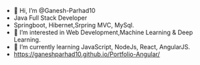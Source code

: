 - 👋 Hi, I’m @Ganesh-Parhad10
- Java Full Stack Developer
- Springboot, Hibernet,Srpring MVC, MySql.
- 👀 I’m interested in Web Development,Machine Learning & Deep Learning.
- 🌱 I’m currently learning JavaScript, NodeJs, React, AngularJS.
- https://ganeshparhad10.github.io/Portfolio-Angular/


<!---
ganeshparhad10/ganeshparhad10 is a ✨ special ✨ repository because its `README.md` (this file) appears on your GitHub profile.
You can click the Preview link to take a look at your changes.
--->
